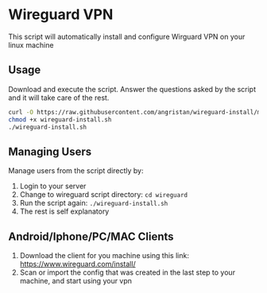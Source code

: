 # Wireguard VPN
This script will automatically install and configure Wirguard VPN on your linux machine
## Usage
Download and execute the script. Answer the questions asked by the script and it will take care of the rest.

```bash
curl -O https://raw.githubusercontent.com/angristan/wireguard-install/master/wireguard-install.sh
chmod +x wireguard-install.sh
./wireguard-install.sh
```
## Managing Users
Manage users from the script directly by:
1. Login to your server
2. Change to wireguard script directory: `cd wireguard`
3. Run the script again: `./wireguard-install.sh`
4. The rest is self explanatory

## Android/Iphone/PC/MAC Clients
1. Download the client for you machine using this link: https://www.wireguard.com/install/
2. Scan or import the config that was created in the last step to your machine, and start using your vpn
